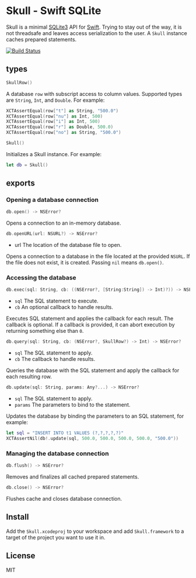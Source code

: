 
# Skull - Swift SQLite

Skull is a minimal [SQLite3](https://www.sqlite.org/) API for [Swift](https://developer.apple.com/swift/). Trying to stay out of the way, it is not threadsafe and leaves access serialization to the user. A `Skull` instance caches prepared statements.

[![Build Status](https://secure.travis-ci.org/michaelnisi/skull.svg)](http://travis-ci.org/michaelnisi/skull)

## types

```swift
SkullRow()
```
A database `row` with subscript access to column values. Supported types are `String`, `Int`, and `Double`. For example:

```swift
XCTAssertEqual(row["t"] as String, "500.0")
XCTAssertEqual(row["nu"] as Int, 500)
XCTAssertEqual(row["i"] as Int, 500)
XCTAssertEqual(row["r"] as Double, 500.0)
XCTAssertEqual(row["no"] as String, "500.0")
```

```swift
Skull()
```
Initializes a Skull instance. For example:

```swift
let db = Skull()
```

## exports

### Opening a database connection

```swift
db.open() -> NSError?
```
Opens a connection to an in-memory database.

```swift
db.openURL(url: NSURL?) -> NSError?
```
- url The location of the database file to open.

Opens a connection to a database in the file located at the provided `NSURL`. If the file does not exist, it is created. Passing `nil` means `db.open()`.

### Accessing the database

```swift
db.exec(sql: String, cb: ((NSError?, [String:String]) -> Int)?)) -> NSError?
```
- `sql` The SQL statement to execute.
- `cb` An optional callback to handle results.

Executes SQL statement and applies the callback for each result. The callback is optional. If a callback is provided, it can abort execution by returning something else than `0`.

```swift
db.query(sql: String, cb: (NSError?, SkullRow?) -> Int) -> NSError?
```
- `sql` The SQL statement to apply.
- `cb` The callback to handle results.

Queries the database with the SQL statement and apply the callback for each resulting row.

```swift
db.update(sql: String, params: Any?...) -> NSError?
```
- `sql` The SQL statement to apply.
- `params` The parameters to bind to the statement.

Updates the database by binding the parameters to an SQL statement, for example:
```swift
let sql = "INSERT INTO t1 VALUES (?,?,?,?,?)"
XCTAssertNil(db!.update(sql, 500.0, 500.0, 500.0, 500.0, "500.0"))
```

### Managing the database connection

```swift
db.flush() -> NSError?
```
Removes and finalizes all cached prepared statements.

```swift
db.close() -> NSError?
```
Flushes cache and closes database connection.

## Install

Add the `Skull.xcodeproj` to your workspace and add `Skull.framework` to a target of the project you want to use it in.

## License

MIT
